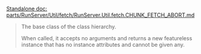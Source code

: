 [Standalone doc: parts/RunServer/Util/fetch/RunServer.Util.fetch.CHUNK_FETCH_ABORT.md](RunServer.Util.fetch.CHUNK_FETCH_ABORT.md)  
> The base class of the class hierarchy.  
>   
> When called, it accepts no arguments and returns a new featureless  
> instance that has no instance attributes and cannot be given any.